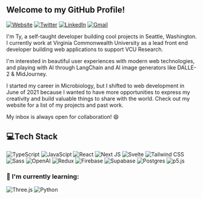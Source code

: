 ## Welcome to my GitHub Profile!

[![Website](https://img.shields.io/badge/tyfiero.com-0FA5E9?style=flat)](https://tyfiero.com)
[![Twitter](https://img.shields.io/badge/Twitter-1DA1F2?style=flat&logo=twitter&logoColor=white)](https://www.twitter.com/FieroTy)
[![LinkedIn](https://img.shields.io/badge/LinkedIn-0A66C2?style=flat&logo=linkedin&logoColor=white)](https://www.linkedin.com/in/ty-fiero/)
[![Gmail](https://img.shields.io/badge/Gmail-tyfiero@gmail.com-informational?style=flat-square&color=EA4335&logo=gmail&logoColor=white)](mailto:tyfierodev@gmail.com?subject=Hey%20Ty!)


I'm Ty, a self-taught developer building cool projects in Seattle, Washington. I currently work at Virginia Commonwealth University as a lead front end developer building web applications to support VCU Research. 

I'm interested in beautiful user experiences with modern web technologies, and playing with AI through LangChain and AI image generators like DALLE-2 & MidJourney. 

I started my career in Microbiology, but I shifted to web development in June of 2021 because I wanted to have more opportunities to express my creativity and build valuable things to share with the world. Check out my website for a list of my projects and past work. 

My inbox is always open for collaboration! 😄

## 💻Tech Stack
 ![TypeScript](https://img.shields.io/badge/typescript-%23007ACC.svg?style=for-the-badge&logo=typescript&logoColor=white)
 ![JavaScipt](https://img.shields.io/badge/JavaScript-F7DF1E?style=for-the-badge&logo=javascript&logoColor=black)   ![React](https://img.shields.io/badge/-React-61DAFB?logo=react&logoColor=black&style=for-the-badge) ![Next JS](https://img.shields.io/badge/-Next.js-000000?logo=next.js&logoColor=white&style=for-the-badge) ![Svelte](https://img.shields.io/badge/svelte-FCA960.svg?style=for-the-badge&logo=svelte&logoColor=black)
 ![Tailwind CSS](https://img.shields.io/badge/-TailWind%20CSS-06B6D4?logo=tailwind-css&logoColor=white&style=for-the-badge) ![Sass](https://img.shields.io/badge/-Sass-CC6699?logo=sass&logoColor=white&style=for-the-badge)   ![OpenAI](https://img.shields.io/badge/openai-%186618.svg?style=for-the-badge&logo=openai&logoColor=white) ![Redux](https://img.shields.io/badge/-Redux-764ABC?logo=redux&logoColor=white&style=for-the-badge)   ![Firebase](https://img.shields.io/badge/-Firebase-FFCA28?logo=firebase&logoColor=black&style=for-the-badge)  ![Supabase](https://img.shields.io/badge/-supabase-0ACB21?logo=supabase&logoColor=white&style=for-the-badge)  ![Postgres](https://img.shields.io/badge/-postgres-64ABD4?logo=postgresql&logoColor=white&style=for-the-badge) ![p5.js](https://img.shields.io/badge/-p5.js-ED225D?logo=p5.js&logoColor=white&style=for-the-badge)
### 🍎 I'm currently learning:
 ![Three.js](https://img.shields.io/badge/-Three.js-black?logo=three.js&logoColor=white&style=for-the-badge)
 ![Python](https://img.shields.io/badge/-Python-6099FC?logo=python&logoColor=white&style=for-the-badge)


